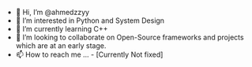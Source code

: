 - 👋 Hi, I’m @ahmedzzyy
- 👀 I’m interested in Python and System Design
- 🌱 I’m currently learning C++
- 💞️ I’m looking to collaborate on Open-Source frameworks and projects which are at an early stage. 
- 📫 How to reach me ... - [Currently Not fixed]

